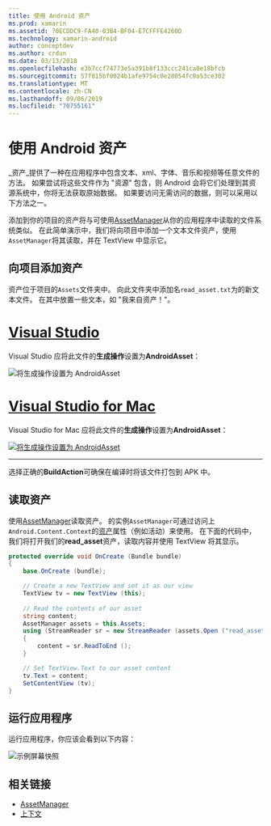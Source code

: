 ```yaml
---
title: 使用 Android 资产
ms.prod: xamarin
ms.assetid: 70ECDDC9-FA40-03B4-BF04-E7CFFFE4260D
ms.technology: xamarin-android
author: conceptdev
ms.author: crdun
ms.date: 03/13/2018
ms.openlocfilehash: e3b7ccf74773e5a391b8f133ccc241ca0e18bfcb
ms.sourcegitcommit: 57f815bf0024b1afe9754c0e28054fc0a53ce302
ms.translationtype: MT
ms.contentlocale: zh-CN
ms.lasthandoff: 09/06/2019
ms.locfileid: "70755161"
---
```

# <a name="using-android-assets"></a>使用 Android 资产

_资产_提供了一种在应用程序中包含文本、xml、字体、音乐和视频等任意文件的方法。 如果尝试将这些文件作为 "资源" 包含，则 Android 会将它们处理到其资源系统中，你将无法获取原始数据。 如果要访问无需访问的数据，则可以采用以下方法之一。

添加到你的项目的资产将与可使用[AssetManager](xref:Android.Content.Res.AssetManager)从你的应用程序中读取的文件系统类似。
在此简单演示中，我们将向项目中添加一个文本文件资产，使用`AssetManager`将其读取，并在 TextView 中显示它。

## <a name="add-asset-to-project"></a>向项目添加资产

资产位于项目的`Assets`文件夹中。 向此文件夹中添加名`read_asset.txt`为的新文本文件。 在其中放置一些文本，如 "我来自资产！"。

# <a name="visual-studiotabwindows"></a>[Visual Studio](#tab/windows)

Visual Studio 应将此文件的**生成操作**设置为**AndroidAsset**：

![将生成操作设置为 AndroidAsset](android-assets-images/asset-properties-vs.png) 

# <a name="visual-studio-for-mactabmacos"></a>[Visual Studio for Mac](#tab/macos)

Visual Studio for Mac 应将此文件的**生成操作**设置为**AndroidAsset**：

[![将生成操作设置为 AndroidAsset](android-assets-images/asset-properties-xs-sml.png)](android-assets-images/asset-properties-xs.png#lightbox)

-----

选择正确的**BuildAction**可确保在编译时将该文件打包到 APK 中。

## <a name="reading-assets"></a>读取资产

使用[AssetManager](xref:Android.Content.Res.AssetManager)读取资产。 的实例`AssetManager`可通过访问上`Android.Content.Context`的[资产](xref:Android.Content.Context.Assets)属性（例如活动）来使用。
在下面的代码中，我们将打开我们的**read_asset**资产，读取内容并使用 TextView 将其显示。

```csharp
protected override void OnCreate (Bundle bundle)
{
    base.OnCreate (bundle);

    // Create a new TextView and set it as our view
    TextView tv = new TextView (this);
    
    // Read the contents of our asset
    string content;
    AssetManager assets = this.Assets;
    using (StreamReader sr = new StreamReader (assets.Open ("read_asset.txt")))
    {
        content = sr.ReadToEnd ();
    }

    // Set TextView.Text to our asset content
    tv.Text = content;
    SetContentView (tv);
}
```

## <a name="running-the-application"></a>运行应用程序

运行应用程序，你应该会看到以下内容：

![示例屏幕快照](android-assets-images/screenshot.png)

## <a name="related-links"></a>相关链接

- [AssetManager](xref:Android.Content.Res.AssetManager)
- [上下文](xref:Android.Content.Context)
